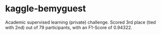 # kaggle-bemyguest
Academic supervised learning (private) challenge. Scored 3rd place (tied with 2nd) out of 79 participants, with an F1-Score of 0.94322.
